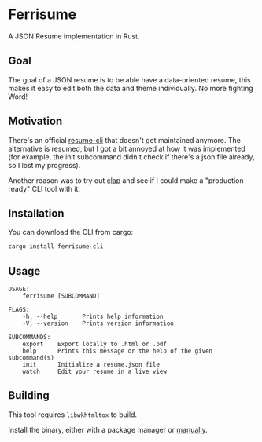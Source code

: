 # Ferrisume

A JSON Resume implementation in Rust.

## Goal
The goal of a JSON resume is to be able have a data-oriented resume, this makes it easy to edit both the data and theme individually. No more fighting Word!

## Motivation

There's an official [resume-cli](https://github.com/jsonresume/resume-cli) that doesn't get maintained anymore. The alternative is resumed, but I got a bit annoyed at how it was implemented (for example, the init subcommand didn't check if there's a json file already, so I lost my progress). 

Another reason was to try out [clap](https://github.com/clap-rs/clap) and see if I could make a "production ready" CLI tool with it.

## Installation

You can download the CLI from cargo:
```sh
cargo install ferrisume-cli
```

## Usage

```
USAGE:
    ferrisume [SUBCOMMAND]

FLAGS:
    -h, --help       Prints help information
    -V, --version    Prints version information

SUBCOMMANDS:
    export    Export locally to .html or .pdf
    help      Prints this message or the help of the given subcommand(s)
    init      Initialize a resume.json file
    watch     Edit your resume in a live view
```

## Building

This tool requires `libwkhtmltox` to build.

Install the binary, either with a package manager or [manually](https://github.com/wkhtmltopdf/packaging/releases).
